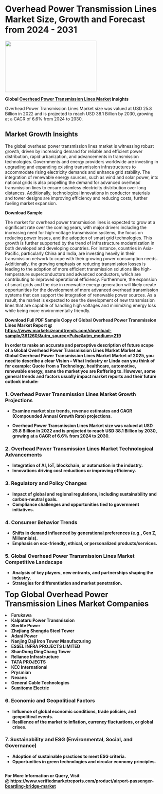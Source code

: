 <H1>Overhead Power Transmission Lines Market Size, Growth and Forecast from 2024 - 2031</H1><img class="aligncenter size-medium wp-image-584254" src="https://thirdeyenews.in/wp-content/uploads/2024/09/Global-Market-Research-300x168.jpeg" alt="" width="300" height="168" /><p><strong>Global&nbsp;<a href="https://www.marketsizeandtrends.com/download-sample/381260/&amp;utm_source=Pulse&amp;utm_medium=219">Overhead Power Transmission Lines Market</a> Insights</strong></p><p>Overhead Power Transmission Lines Market size was valued at USD 25.8 Billion in 2022 and is projected to reach USD 38.1 Billion by 2030, growing at a CAGR of 6.6% from 2024 to 2030.</p><p><h2>Market Growth Insights</h2> <p>The global overhead power transmission lines market is witnessing robust growth, driven by increasing demand for reliable and efficient power distribution, rapid urbanization, and advancements in transmission technologies. Governments and energy providers worldwide are investing in upgrading and expanding existing transmission infrastructures to accommodate rising electricity demands and enhance grid stability. The integration of renewable energy sources, such as wind and solar power, into national grids is also propelling the demand for advanced overhead transmission lines to ensure seamless electricity distribution over long distances. Additionally, technological innovations in conductor materials and tower designs are improving efficiency and reducing costs, further fueling market expansion.</p> <p><strong>Download Sample</strong></p> <p>The market for overhead power transmission lines is expected to grow at a significant rate over the coming years, with major drivers including the increasing need for high-voltage transmission systems, the focus on reducing power losses, and the adoption of smart grid technologies. This growth is further supported by the trend of infrastructure modernization in both developed and developing countries. For instance, countries in Asia-Pacific, particularly China and India, are investing heavily in their transmission network to cope with their growing power consumption needs. Additionally, the growing emphasis on reducing transmission losses is leading to the adoption of more efficient transmission solutions like high-temperature superconductors and advanced conductors, which are contributing to improved operational efficiency. Furthermore, the expansion of smart grids and the rise in renewable energy generation will likely create opportunities for the development of more advanced overhead transmission systems that can support the integration of renewable power sources. As a result, the market is expected to see the development of new transmission lines that are capable of handling high voltages and minimizing energy loss while being more environmentally friendly. <p><strong></p><p><span class=""><strong>Download Full PDF Sample Copy of Global Overhead Power Transmission Lines Market Report</strong> @ <a href="https://www.marketsizeandtrends.com/download-sample/381260/&amp;utm_source=Pulse&amp;utm_medium=219" target="_blank">https://www.marketsizeandtrends.com/download-sample/381260/&amp;utm_source=Pulse&amp;utm_medium=219</a></span></p><p>In order to make an accurate and perceptive description of future scope of a Global&nbsp;Overhead Power Transmission Lines Market Market as Global&nbsp;Overhead Power Transmission Lines Market Market of 2025, you need to describe a clear Vision &ndash; What Industry or Linda can you think of for example: Quote from a Technology, healthcare, automotive, renewable energy, name the market you are Reffering to. However, some general trends and factors usually impact market reports and their future outlook include:</p><h3>1.&nbsp;<strong>Overhead Power Transmission Lines Market Growth Projections</strong></h3><ul><li>Examine market size trends, revenue estimates and CAGR (Compounded Annual Growth Rate) projections.</li><li><p>Overhead Power Transmission Lines Market size was valued at USD 25.8 Billion in 2022 and is projected to reach USD 38.1 Billion by 2030, growing at a CAGR of 6.6% from 2024 to 2030.</p></li></ul><h3>2.&nbsp;<strong>Overhead Power Transmission Lines Market Technological Advancements</strong></h3><ul><li>Integration of AI, IoT, blockchain, or automation in the industry.</li><li>Innovations driving cost reductions or improving efficiency.</li></ul><h3>3.&nbsp;<strong>Regulatory and Policy Changes</strong></h3><ul><li>Impact of global and regional regulations, including sustainability and carbon-neutral goals.</li><li>Compliance challenges and opportunities tied to government initiatives.</li></ul><h3>4.&nbsp;<strong>Consumer Behavior Trends</strong></h3><ul><li>Shifts in demand influenced by generational preferences (e.g., Gen Z, Millennials).</li><li>Emphasis on eco-friendly, ethical, or personalized products/services.</li></ul><h3>5.&nbsp;<strong>Global Overhead Power Transmission Lines Market Competitive Landscape</strong></h3><ul><li>Analysis of key players, new entrants, and partnerships shaping the industry.</li><li>Strategies for differentiation and market penetration.</li></ul><p data-pm-slice="1 1 []"><span style="color: inherit; font-family: inherit; font-size: 25px;">Top Global Overhead Power Transmission Lines Market Companies</span></p><div class="" data-test-id=""><p><li>Furukawa</li><li> Kalpataru Power Transmission</li><li> Sterlite Power</li><li> Zhejiang Shengda Steel Tower</li><li> Adani Power</li><li> Nanjing Daji Iron Tower Manufacturing</li><li> ESSEL INFRA PROJECTS LIMITED</li><li> ShanDong DingChang Tower</li><li> Reliance Infrastructure</li><li> TATA PROJECTS</li><li> KEC International</li><li> Prysmian</li><li> Nexans</li><li> General Cable Technologies</li><li> Sumitomo Electric</li></p></div><h3>6.&nbsp;<strong>Economic and Geopolitical Factors</strong></h3><ul><li>Influence of global economic conditions, trade policies, and geopolitical events.</li><li>Resilience of the market to inflation, currency fluctuations, or global crises.</li></ul><h3>7.&nbsp;<strong>Sustainability and ESG (Environmental, Social, and Governance)</strong></h3><ul><li>Adoption of sustainable practices to meet ESG criteria.</li><li>Opportunities in green technologies and circular economy principles.</li></ul><h2><strong style="font-size: 14px;">For More Information or Query, Visit @&nbsp;</strong><a style="background-color: #ffffff; font-size: 14px;" href="https://www.marketsizeandtrends.com/report/overhead-power-transmission-lines-market/" target="_blank">https://www.verifiedmarketreports.com/product/airport-passenger-boarding-bridge-market</a></h2>
